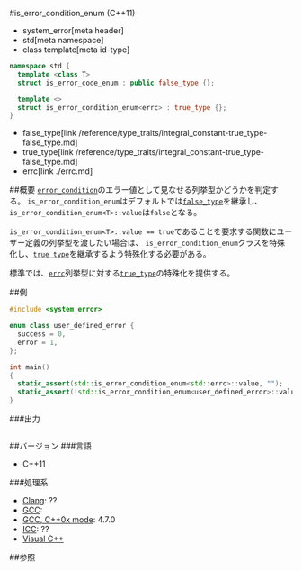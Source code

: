 #is_error_condition_enum (C++11)
* system_error[meta header]
* std[meta namespace]
* class template[meta id-type]

```cpp
namespace std {
  template <class T>
  struct is_error_code_enum : public false_type {};

  template <>
  struct is_error_condition_enum<errc> : true_type {};
}
```
* false_type[link /reference/type_traits/integral_constant-true_type-false_type.md]
* true_type[link /reference/type_traits/integral_constant-true_type-false_type.md]
* errc[link ./errc.md]


##概要
[`error_condition`](./error_condition.md)のエラー値として見なせる列挙型かどうかを判定する。 
`is_error_condition_enum`はデフォルトでは[`false_type`](/reference/type_traits/integral_constant-true_type-false_type.md)を継承し、`is_error_condition_enum<T>::value`は`false`となる。 

`is_error_condition_enum<T>::value == true`であることを要求する関数にユーザー定義の列挙型を渡したい場合は、
`is_error_condition_enum`クラスを特殊化し、[`true_type`](/reference/type_traits/integral_constant-true_type-false_type.md)を継承するよう特殊化する必要がある。

標準では、[`errc`](./errc.md)列挙型に対する[`true_type`](/reference/type_traits/integral_constant-true_type-false_type.md)の特殊化を提供する。


##例
```cpp
#include <system_error>

enum class user_defined_error {
  success = 0,
  error = 1,
};

int main()
{
  static_assert(std::is_error_condition_enum<std::errc>::value, "");
  static_assert(!std::is_error_condition_enum<user_defined_error>::value, "");
}
```

###出力
```
```

##バージョン
###言語
- C++11

###処理系
- [Clang](/implementation.md#clang): ??
- [GCC](/implementation.md#gcc): 
- [GCC, C++0x mode](/implementation.md#gcc): 4.7.0
- [ICC](/implementation.md#icc): ??
- [Visual C++](/implementation.md#visual_cpp)


##参照
